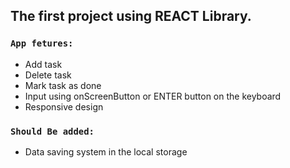 ## The first project using REACT Library.
### `App fetures:`
* Add task
* Delete task
* Mark task as done
* Input using onScreenButton or ENTER button on the keyboard
* Responsive design
### `Should Be added:`
* Data saving system in the local storage